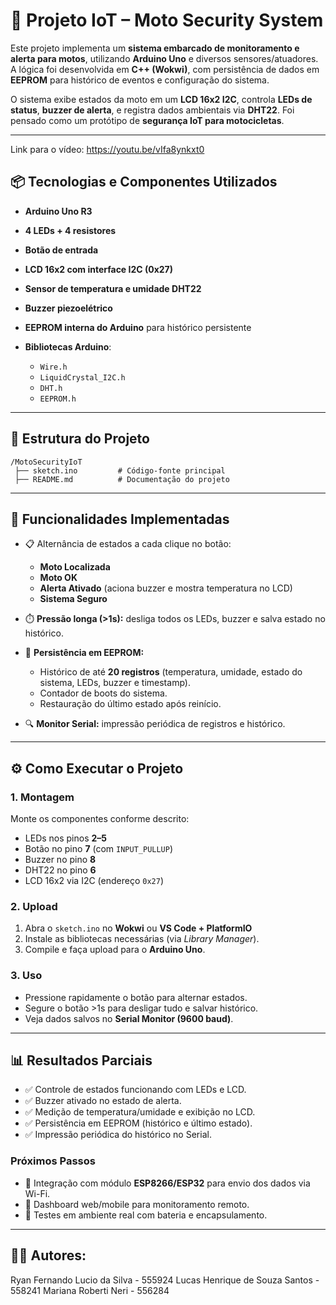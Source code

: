 # 🚨 Projeto IoT – Moto Security System

Este projeto implementa um **sistema embarcado de monitoramento e alerta para motos**, utilizando **Arduino Uno** e diversos sensores/atuadores.
A lógica foi desenvolvida em **C++ (Wokwi)**, com persistência de dados em **EEPROM** para histórico de eventos e configuração do sistema.

O sistema exibe estados da moto em um **LCD 16x2 I2C**, controla **LEDs de status**, **buzzer de alerta**, e registra dados ambientais via **DHT22**.
Foi pensado como um protótipo de **segurança IoT para motocicletas**.

---

Link para o vídeo:  https://youtu.be/vIfa8ynkxt0

## 📦 Tecnologias e Componentes Utilizados

* **Arduino Uno R3**
* **4 LEDs + 4 resistores**
* **Botão de entrada**
* **LCD 16x2 com interface I2C (0x27)**
* **Sensor de temperatura e umidade DHT22**
* **Buzzer piezoelétrico**
* **EEPROM interna do Arduino** para histórico persistente
* **Bibliotecas Arduino**:

  * `Wire.h`
  * `LiquidCrystal_I2C.h`
  * `DHT.h`
  * `EEPROM.h`

---

## 📂 Estrutura do Projeto

```
/MotoSecurityIoT
 ├── sketch.ino         # Código-fonte principal
 ├── README.md          # Documentação do projeto
```

---

## 🚀 Funcionalidades Implementadas

* 📋 Alternância de estados a cada clique no botão:

  * **Moto Localizada**
  * **Moto OK**
  * **Alerta Ativado** (aciona buzzer e mostra temperatura no LCD)
  * **Sistema Seguro**

* ⏱️ **Pressão longa (>1s):** desliga todos os LEDs, buzzer e salva estado no histórico.

* 💾 **Persistência em EEPROM:**

  * Histórico de até **20 registros** (temperatura, umidade, estado do sistema, LEDs, buzzer e timestamp).
  * Contador de boots do sistema.
  * Restauração do último estado após reinício.

* 🔍 **Monitor Serial:** impressão periódica de registros e histórico.

---

## ⚙️ Como Executar o Projeto

### 1. Montagem

Monte os componentes conforme descrito:

* LEDs nos pinos **2–5**
* Botão no pino **7** (com `INPUT_PULLUP`)
* Buzzer no pino **8**
* DHT22 no pino **6**
* LCD 16x2 via I2C (endereço `0x27`)

### 2. Upload

1. Abra o `sketch.ino` no **Wokwi** ou **VS Code + PlatformIO**
2. Instale as bibliotecas necessárias (via *Library Manager*).
3. Compile e faça upload para o **Arduino Uno**.

### 3. Uso

* Pressione rapidamente o botão para alternar estados.
* Segure o botão >1s para desligar tudo e salvar histórico.
* Veja dados salvos no **Serial Monitor (9600 baud)**.

---

## 📊 Resultados Parciais

* ✅ Controle de estados funcionando com LEDs e LCD.
* ✅ Buzzer ativado no estado de alerta.
* ✅ Medição de temperatura/umidade e exibição no LCD.
* ✅ Persistência em EEPROM (histórico e último estado).
* ✅ Impressão periódica do histórico no Serial.

### Próximos Passos

* 🔗 Integração com módulo **ESP8266/ESP32** para envio dos dados via Wi-Fi.
* 📡 Dashboard web/mobile para monitoramento remoto.
* 🔋 Testes em ambiente real com bateria e encapsulamento.

---


## 👨‍💻 Autores:

Ryan Fernando Lucio da Silva - 555924
Lucas Henrique de Souza Santos - 558241
Mariana Roberti Neri - 556284

